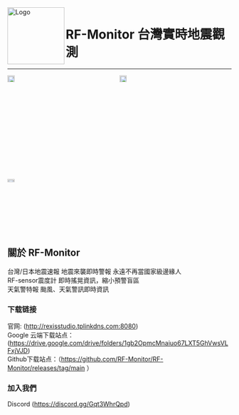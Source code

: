 <img alt="Logo" src="https://avatars.githubusercontent.com/u/127377964?s=200&v=4" width="128px" height="128px" align="left"/>

 # RF-Monitor 台灣實時地震觀測


----
<div style="display: grid; grid-template-columns: 1fr 1fr;">
<img alt="台灣/日本地震速報" title="台灣/日本地震速報" src="https://rf-monitor.github.io/image/eew.png" style="width: 25%; height: auto;" />
<img alt="RF-sensor震度計" title="RF-sensor震度計" src="https://rf-monitor.github.io/image/sensor_map.png" style="width: 25%; height: auto;" />
<img alt="天氣警特報" title="天氣警特報" src="https://rf-monitor.github.io/image/weather.png" style="width: 25%; height: auto;" />
</div>

## 關於 RF-Monitor
台灣/日本地震速報 地震來襲即時警報 永遠不再當國家級邊緣人<br>
RF-sensor震度計 即時搖晃資訊，縮小預警盲區<br>
天氣警特報 颱風、天氣警訊即時資訊<br>
### 下载链接<br>

官网: (http://rexisstudio.tplinkdns.com:8080)<br>
Google 云端下载站点：(https://drive.google.com/drive/folders/1gb2OpmcMnaiuo67LXT5GhVwsVLFxjVJD)<br>
Github下载站点：（https://github.com/RF-Monitor/RF-Monitor/releases/tag/main ）

### 加入我們  
 Discord (https://discord.gg/Gqt3WhrQpd)
